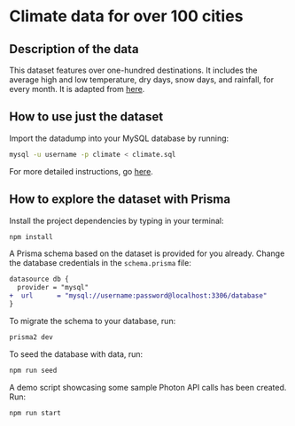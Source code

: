 # Climate data for over 100 cities

## Description of the data

This dataset features over one-hundred destinations. It includes the average high and low temperature, dry days, snow days, and rainfall, for every month.
It is adapted from [here](https://michaelxander.com/climate-data/).

## How to use just the dataset

Import the datadump into your MySQL database by running:

```sh
mysql -u username -p climate < climate.sql
```

For more detailed instructions, go [here](../README.md).


## How to explore the dataset with Prisma

Install the project dependencies by typing in your terminal:

```sh
npm install
```

A Prisma schema based on the dataset is provided for you already. Change the database credentials in the `schema.prisma` file:

```diff
datasource db {
  provider = "mysql"
+  url      = "mysql://username:password@localhost:3306/database"
}
```

To migrate the schema to your database, run:

```sh
prisma2 dev
```

To seed the database with data, run:

```sh
npm run seed
```

A demo script showcasing some sample Photon API calls has been created.  Run:

```sh
npm run start
```

